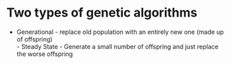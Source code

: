 # Two types of genetic algorithms
- Generational - replace old population with an entirely new one (made up of offspring)<br>- Steady State - Generate a small number of offspring and just replace the worse offspring

